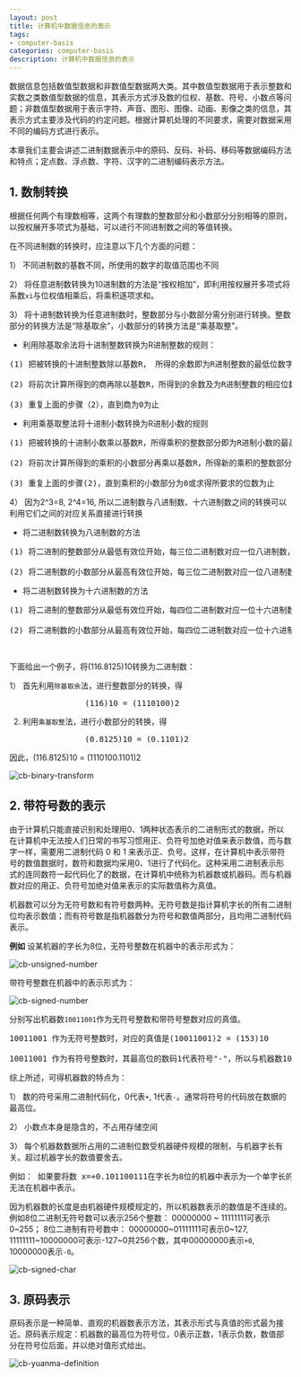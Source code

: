```yaml
---
layout: post
title: 计算机中数据信息的表示
tags:
- computer-basis
categories: computer-basis
description: 计算机中数据信息的表示
---
```



数据信息包括数值型数据和非数值型数据两大类。其中数值型数据用于表示整数和实数之类数值型数据的信息，其表示方式涉及数的位权、基数、符号、小数点等问题；非数值型数据用于表示字符、声音、图形、图像、动画、影像之类的信息，其表示方式主要涉及代码的约定问题。根据计算机处理的不同要求，需要对数据采用不同的编码方式进行表示。

本章我们主要会讲述二进制数据表示中的原码、反码、补码、移码等数据编码方法和特点；定点数、浮点数、字符、汉字的二进制编码表示方法。



<!-- more -->

## 1. 数制转换
根据任何两个有理数相等，这两个有理数的整数部分和小数部分分别相等的原则，以按权展开多项式为基础，可以进行不同进制数之间的等值转换。

在不同进制数的转换时，应注意以下几个方面的问题：

1） 不同进制数的基数不同，所使用的数字的取值范围也不同

2） 将任意进制数转换为10进制数的方法是“按权相加”，即利用按权展开多项式将系数```xi```与位权值相乘后，将乘积逐项求和。

3） 将十进制数转换为任意进制数时，整数部分与小数部分需分别进行转换。整数部分的转换方法是“除基取余”，小数部分的转换方法是“乘基取整”。

* 利用除基取余法将十进制整数转换为R进制整数的规则：
<pre>
(1) 把被转换的十进制整数除以基数R， 所得的余数即为R进制整数的最低位数字

(2) 将前次计算所得到的商再除以基数R，所得到的余数及为R进制整数的相应位数字

(3) 重复上面的步骤（2），直到商为0为止
</pre>


* 利用乘基取整法将十进制小数转换为R进制小数的规则
<pre>
(1) 把被转换的十进制小数乘以基数R，所得乘积的整数部分即为R进制小数的最高位数字

(2) 将前次计算所得到的乘积的小数部分再乘以基数R，所得新的乘积的整数部分即为R进制小数的相应位数字。

(3) 重复上面的步骤(2)，直到乘积的小数部分为0或求得所要求的位数为止
</pre> 

4） 因为2^3=8, 2^4=16, 所以二进制数与八进制数、十六进制数之间的转换可以利用它们之间的对应关系直接进行转换

* 将二进制数转换为八进制数的方法
<pre>
(1) 将二进制的整数部分从最低有效位开始，每三位二进制数对应一位八进制数，不足三位高位补0

(2) 将二进制数的小数部分从最高有效位开始，每三位二进制数对应一位八进制数，不足三位，低位补0 
</pre>

* 将二进制数转换为十六进制数的方法
<pre>
(1) 将二进制的整数部分从最低有效位开始，每四位二进制数对应一位十六进制数，不足四位高位补0

(2) 将二进制数的小数部分从最高有效位开始，每四位二进制数对应一位十六进制数，不足四位，低位补0 
</pre>

<br />

下面给出一个例子，将(116.8125)10转换为二进制数：

1） 首先利用```除基取余```法，进行整数部分的转换，得
<pre>
                (116)10 = (1110100)2
</pre>
2) 利用```乘基取整```法，进行小数部分的转换，得
<pre>
                (0.8125)10 = (0.1101)2
</pre>

因此，(116.8125)10 = (1110100.1101)2

![cb-binary-transform](https://ivanzz1001.github.io/records/assets/img/computer_basis/cb_binary_transform.jpg)


## 2. 带符号数的表示
由于计算机只能直接识别和处理用0、1两种状态表示的二进制形式的数据，所以在计算机中无法按人们日常的书写习惯用正、负符号加绝对值来表示数值，而与数字一样，需要用二进制代码 0 和 1 来表示正、负号。这样，在计算机中表示带符号的数值数据时，数符和数据均采用0、1进行了代码化。这种采用二进制表示形式的连同数符一起代码化了的数据，在计算机中统称为机器数或机器码。而与机器数对应的用正、负符号加绝对值来表示的实际数值称为真值。

机器数可以分为无符号数和有符号数两种。无符号数是指计算机字长的所有二进制位均表示数值；而有符号数是指机器数分为符号和数值两部分，且均用二进制代码表示。

**例如** 设某机器的字长为8位，无符号整数在机器中的表示形式为：

![cb-unsigned-number](https://ivanzz1001.github.io/records/assets/img/computer_basis/cb_unsigned_number.jpg)

带符号整数在机器中的表示形式为：

![cb-signed-number](https://ivanzz1001.github.io/records/assets/img/computer_basis/cb_signed_number.jpg)

分别写出机器数```10011001```作为无符号整数和带符号整数对应的真值。
<pre>
10011001 作为无符号整数时，对应的真值是(10011001)2 = (153)10

10011001 作为有符号整数时，其最高位的数码1代表符号"-"，所以与机器数10011001对应的真值是(-0011001)2 = (-25)10
</pre>

综上所述，可得机器数的特点为：

1） 数的符号采用二进制代码化，0代表```+```, 1代表```-```。通常将符号的代码放在数据的最高位。

2） 小数点本身是隐含的，不占用存储空间

3） 每个机器数数据所占用的二进制位数受机器硬件规模的限制，与机器字长有关。超过机器字长的数值要舍去。
<pre>
例如： 如果要将数 x=+0.101100111在字长为8位的机器中表示为一个单字长的数，则只能表示为01011001，最低位的两个1
无法在机器中表示。
</pre>


因为机器数的长度是由机器硬件规模规定的，所以机器数表示的数值是不连续的。例如8位二进制无符号数可以表示256个整数： 00000000 ~ 11111111可表示0~255； 8位二进制有符号数中： 00000000~01111111可表示0~127, 11111111~10000000可表示-127~0共256个数，其中00000000表示```+0```, 10000000表示```-0```。

![cb-signed-char](https://ivanzz1001.github.io/records/assets/img/computer_basis/cb_signed_char.jpg)

## 3. 原码表示

原码表示是一种简单、直观的机器数表示方法，其表示形式与真值的形式最为接近。原码表示规定：机器数的最高位为符号位，0表示正数，1表示负数，数值部分在符号位后面，并以绝对值形式给出。

![cb-yuanma-definition](https://ivanzz1001.github.io/records/assets/img/computer_basis/cb_yuanma_definition.jpg)



<br />
<br />
<br />

